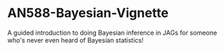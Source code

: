 # AN588-Bayesian-Vignette

A guided introduction to doing Bayesian inference in JAGs for someone who's never even heard of Bayesian statistics!
